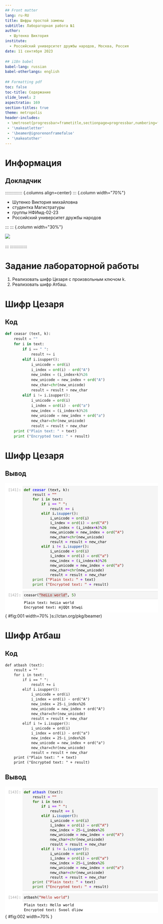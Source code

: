```yaml
---
## Front matter
lang: ru-RU
title: Шифры простой замены
subtitle: Лабораторная работа №1
author:
  - Шутенко Виктория
institute:
  - Российский университет дружбы народов, Москва, Россия
date: 11 сентября 2023

## i18n babel
babel-lang: russian
babel-otherlangs: english

## Formatting pdf
toc: false
toc-title: Содержание
slide_level: 2
aspectratio: 169
section-titles: true
theme: metropolis
header-includes:
 - \metroset{progressbar=frametitle,sectionpage=progressbar,numbering=fraction}
 - '\makeatletter'
 - '\beamer@ignorenonframefalse'
 - '\makeatother'
---
```


# Информация

## Докладчик

:::::::::::::: {.columns align=center}
::: {.column width="70%"}

  * Шутенко Виктория михайловна
  * студентка Магистратуры
  * группы НФИмд-02-23
  * Российский университет дружбы народов

:::
::: {.column width="30%"}

![](./image/kulyabov.jpg)

:::
::::::::::::::

# Задание лабораторной работы

 1. Реализовать шифр Цезаря с произвольным ключом k. 
 2. Реализовать шифр Атбаш.

#  Шифр Цезаря

## Код

```Python
def ceasar (text, k):
    result = ""
    for i in text:
        if i == " ":
            result += i
        elif i.isupper():
            i_unicode = ord(i)
            i_index = ord(i) - ord("A")
            new_index = (i_index+k)%26
            new_unicode = new_index + ord("A")
            new_char=chr(new_unicode)
            result = result + new_char
        elif i != i.isupper():
            i_unicode = ord(i)
            i_index = ord(i) - ord("a")
            new_index = (i_index+k)%26
            new_unicode = new_index + ord("a")
            new_char=chr(new_unicode)
            result = result + new_char
    print ("Plain text: " + text)
    print ("Encrypted text: " + result)
```
#  Шифр Цезаря

## Вывод

![Шифр Цезаря](images/image1.png){ #fig:001 width=70% }s://ctan.org/pkg/beamer)

#  Шифр Атбаш

## Код


```
def atbash (text):
    result = ""
    for i in text:
        if i == " ":
            result += i
        elif i.isupper():
            i_unicode = ord(i)
            i_index = ord(i) - ord("A")
            new_index = 25-i_index%26
            new_unicode = new_index + ord("A")
            new_char=chr(new_unicode)
            result = result + new_char
        elif i != i.isupper():
            i_unicode = ord(i)
            i_index = ord(i) - ord("a")
            new_index = 25-i_index%26
            new_unicode = new_index + ord("a")
            new_char=chr(new_unicode)
            result = result + new_char
    print ("Plain text: " + text)
    print ("Encrypted text: " + result)
```

## Вывод

![Шифр Атбаша](images/image2.png){ #fig:002 width=70% }